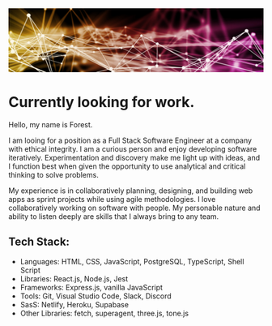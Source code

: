<a href="https://www.linkedin.com/in/forestheims" target="_blank">
<img src="./13.webp" alt="background image" />
</a>

# Currently looking for work.

Hello, my name is Forest.

I am looing for a position as a Full Stack Software Engineer at a company with ethical integrity. I am a curious person and enjoy developing software iteratively. Experimentation and discovery make me light up with ideas, and I function best when given the opportunity to use analytical and critical thinking to solve problems. 

My experience is in collaboratively planning, designing, and building web apps as sprint projects while using agile methodologies. I love collaboratively working on software with people. My personable nature and ability to listen deeply are skills that I always bring to any team.

## Tech Stack:

- Languages: HTML, CSS, JavaScript, PostgreSQL, TypeScript, Shell Script 
- Libraries: React.js, Node.js, Jest
- Frameworks: Express.js, vanilla JavaScript
- Tools: Git, Visual Studio Code, Slack, Discord
- SasS: Netlify, Heroku, Supabase
- Other Libraries: fetch, superagent, three.js, tone.js
